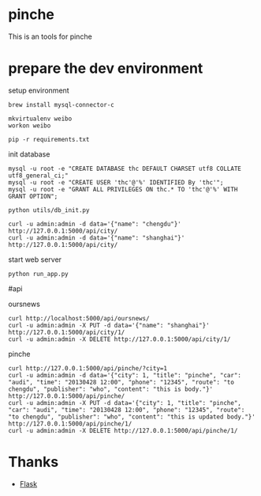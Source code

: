 # pinche

This is an tools for pinche

# prepare the dev environment

setup environment

    brew install mysql-connector-c

    mkvirtualenv weibo
    workon weibo

    pip -r requirements.txt

init database

    mysql -u root -e "CREATE DATABASE thc DEFAULT CHARSET utf8 COLLATE utf8_general_ci;"
    mysql -u root -e "CREATE USER 'thc'@'%' IDENTIFIED By 'thc'";
    mysql -u root -e "GRANT ALL PRIVILEGES ON thc.* TO 'thc'@'%' WITH GRANT OPTION";

    python utils/db_init.py
    
    curl -u admin:admin -d data='{"name": "chengdu"}' http://127.0.0.1:5000/api/city/
    curl -u admin:admin -d data='{"name": "shanghai"}' http://127.0.0.1:5000/api/city/

start web server

    python run_app.py
    
#api

oursnews
    
    curl http://localhost:5000/api/oursnews/
    curl -u admin:admin -X PUT -d data='{"name": "shanghai"}' http://127.0.0.1:5000/api/city/1/
    curl -u admin:admin -X DELETE http://127.0.0.1:5000/api/city/1/

pinche

    curl http://127.0.0.1:5000/api/pinche/?city=1
    curl -u admin:admin -d data='{"city": 1, "title": "pinche", "car": "audi", "time": "20130428 12:00", "phone": "12345", "route": "to chengdu", "publisher": "who", "content": "this is body."}' http://127.0.0.1:5000/api/pinche/
    curl -u admin:admin -X PUT -d data='{"city": 1, "title": "pinche", "car": "audi", "time": "20130428 12:00", "phone": "12345", "route": "to chengdu", "publisher": "who", "content": "this is updated body."}' http://127.0.0.1:5000/api/pinche/1/
    curl -u admin:admin -X DELETE http://127.0.0.1:5000/api/pinche/1/

# Thanks

+ [Flask](http://flask.pocoo.org)
